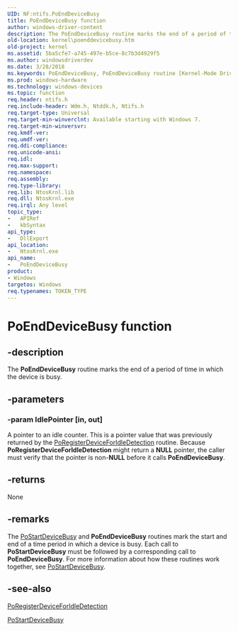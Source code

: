 ```yaml
---
UID: NF:ntifs.PoEndDeviceBusy
title: PoEndDeviceBusy function
author: windows-driver-content
description: The PoEndDeviceBusy routine marks the end of a period of time in which the device is busy.
old-location: kernel\poenddevicebusy.htm
old-project: kernel
ms.assetid: 5ba5cfe7-a745-497e-b5ce-8c7b3d4929f5
ms.author: windowsdriverdev
ms.date: 3/28/2018
ms.keywords: PoEndDeviceBusy, PoEndDeviceBusy routine [Kernel-Mode Driver Architecture], kernel.poenddevicebusy, portn_edd72e85-e155-4a0c-9d6a-836ad448bb61.xml, wdm/PoEndDeviceBusy
ms.prod: windows-hardware
ms.technology: windows-devices
ms.topic: function
req.header: ntifs.h
req.include-header: Wdm.h, Ntddk.h, Ntifs.h
req.target-type: Universal
req.target-min-winverclnt: Available starting with Windows 7.
req.target-min-winversvr: 
req.kmdf-ver: 
req.umdf-ver: 
req.ddi-compliance: 
req.unicode-ansi: 
req.idl: 
req.max-support: 
req.namespace: 
req.assembly: 
req.type-library: 
req.lib: NtosKrnl.lib
req.dll: NtosKrnl.exe
req.irql: Any level
topic_type:
-	APIRef
-	kbSyntax
api_type:
-	DllExport
api_location:
-	NtosKrnl.exe
api_name:
-	PoEndDeviceBusy
product:
- Windows
targetos: Windows
req.typenames: TOKEN_TYPE
---
```


# PoEndDeviceBusy function


## -description


The <b>PoEndDeviceBusy</b> routine marks the end of a period of time in which the device is busy.


## -parameters




### -param IdlePointer [in, out]

A pointer to an idle counter. This is a pointer value that was previously returned by the <a href="https://msdn.microsoft.com/library/windows/hardware/ff559721">PoRegisterDeviceForIdleDetection</a> routine. Because <b>PoRegisterDeviceForIdleDetection</b> might return a <b>NULL</b> pointer, the caller must verify that the pointer is non-<b>NULL</b> before it calls <b>PoEndDeviceBusy</b>.


## -returns



None




## -remarks



The <a href="https://msdn.microsoft.com/library/windows/hardware/ff559773">PoStartDeviceBusy</a> and <b>PoEndDeviceBusy</b> routines mark the start and end of a time period in which a device is busy. Each call to <b>PoStartDeviceBusy</b> must be followed by a corresponding call to <b>PoEndDeviceBusy</b>. For more information about how these routines work together, see <a href="https://msdn.microsoft.com/library/windows/hardware/ff559773">PoStartDeviceBusy</a>.




## -see-also




<a href="https://msdn.microsoft.com/library/windows/hardware/ff559721">PoRegisterDeviceForIdleDetection</a>



<a href="https://msdn.microsoft.com/library/windows/hardware/ff559773">PoStartDeviceBusy</a>
 

 

